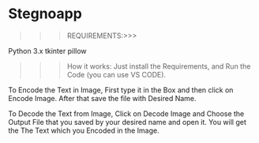 # Stegnoapp

>>>REQUIREMENTS:>>>


Python 3.x
tkinter
pillow


>>>How it works:
Just install the Requirements, and Run the Code (you can use VS CODE).

To Encode the Text in Image, First type it in the Box and then click on Encode Image. After that save the file with Desired Name.

To Decode the Text from Image, Click on Decode Image and Choose the Output File that you saved by your desired name and open it. You will get the The Text which you Encoded in the Image.
